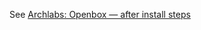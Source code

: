 See [Archlabs: Openbox — after install steps](https://rtfm.co.ua/archlabs-openbox-posleustanovochnye-nastrojki)

